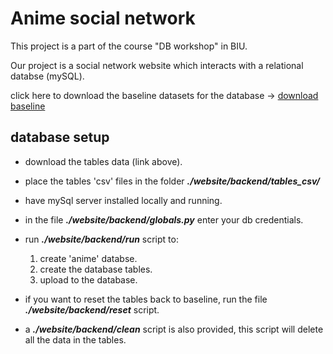 # Anime social network

This project is a part of the course "DB workshop" in BIU.

Our project is a social network website which interacts with a relational databse (mySQL).

click here to download the baseline datasets for the database ->
[download baseline](https://drive.google.com/file/d/1_HYv4kdyX0s5kS6Rb3PeHkFs09XoV7W1/view?usp=share_link)

## database setup

* download the tables data (link above).
* place the tables 'csv' files in the folder ***./website/backend/tables_csv/***
* have mySql server installed locally and running.
* in the file ***./website/backend/globals.py*** enter your db credentials.
* run ***./website/backend/run*** script to:

    1. create 'anime' databse.
    2. create the database tables.
    3. upload to the database. 

* if you want to reset the tables back to baseline, run the file ***./website/backend/reset*** script. 
* a ***./website/backend/clean*** script is also provided, this script will delete all the data in the tables.
